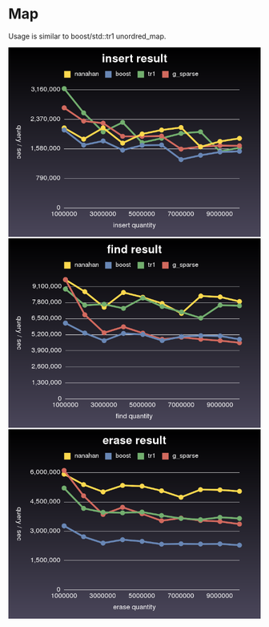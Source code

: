 
Map
===
Usage is similar to boost/std::tr1 unordred_map.

![insert_bench](https://github.com/kumagi/nanahan/blob/master/map/insert_graph.png?raw=true)
![find_bench](https://github.com/kumagi/nanahan/blob/master/map/find_graph.png?raw=true)
![erase_bench](https://github.com/kumagi/nanahan/blob/master/map/erase_graph.png?raw=true)
